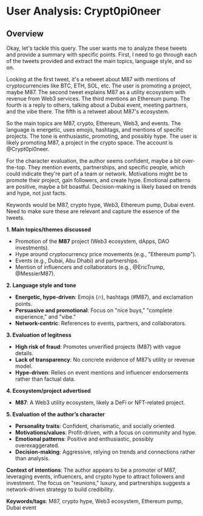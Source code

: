 # User Analysis: Crypt0pi0neer

## Overview

<think>
Okay, let's tackle this query. The user wants me to analyze these tweets and provide a summary with specific points. First, I need to go through each of the tweets provided and extract the main topics, language style, and so on.

Looking at the first tweet, it's a retweet about M87 with mentions of cryptocurrencies like BTC, ETH, SOL, etc. The user is promoting a project, maybe M87. The second tweet explains M87 as a utility ecosystem with revenue from Web3 services. The third mentions an Ethereum pump. The fourth is a reply to others, talking about a Dubai event, meeting partners, and the vibe there. The fifth is a retweet about M87's ecosystem.

So the main topics are M87, crypto, Ethereum, Web3, and events. The language is energetic, uses emojis, hashtags, and mentions of specific projects. The tone is enthusiastic, promoting, and possibly hype. The user is likely promoting M87, a project in the crypto space. The account is @Crypt0pi0neer. 

For the character evaluation, the author seems confident, maybe a bit over-the-top. They mention events, partnerships, and specific people, which could indicate they're part of a team or network. Motivations might be to promote their project, gain followers, and create hype. Emotional patterns are positive, maybe a bit boastful. Decision-making is likely based on trends and hype, not just facts.

Keywords would be M87, crypto hype, Web3, Ethereum pump, Dubai event. Need to make sure these are relevant and capture the essence of the tweets.
</think>

**1. Main topics/themes discussed**  
- Promotion of the **M87** project (Web3 ecosystem, dApps, DAO investments).  
- Hype around cryptocurrency price movements (e.g., "Ethereum pump").  
- Events (e.g., Dubai, Abu Dhabi) and partnerships.  
- Mention of influencers and collaborators (e.g., @EricTrump, @MessierM87).  

**2. Language style and tone**  
- **Energetic, hype-driven**: Emojis (🔥), hashtags (#M87), and exclamation points.  
- **Persuasive and promotional**: Focus on "nice buys," "complete experience," and "vibe."  
- **Network-centric**: References to events, partners, and collaborators.  

**3. Evaluation of legitness**  
- **High risk of fraud**: Promotes unverified projects (M87) with vague details.  
- **Lack of transparency**: No concrete evidence of M87’s utility or revenue model.  
- **Hype-driven**: Relies on event mentions and influencer endorsements rather than factual data.  

**4. Ecosystem/project advertised**  
- **M87**: A Web3 utility ecosystem, likely a DeFi or NFT-related project.  

**5. Evaluation of the author’s character**  
- **Personality traits**: Confident, charismatic, and socially oriented.  
- **Motivations/values**: Profit-driven, with a focus on community and hype.  
- **Emotional patterns**: Positive and enthusiastic, possibly overexaggerated.  
- **Decision-making**: Aggressive, relying on trends and connections rather than analysis.  

**Context of intentions**: The author appears to be a promoter of M87, leveraging events, influencers, and crypto hype to attract followers and investment. The focus on "reunions," luxury, and partnerships suggests a network-driven strategy to build credibility.  

**Keywords/tags**: M87, crypto hype, Web3 ecosystem, Ethereum pump, Dubai event